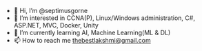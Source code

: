 - 👋 Hi, I’m @septimusgorne
- 👀 I’m interested in CCNA(P), Linux/Windows administration, C#, ASP.NET, MVC, Docker, Unity
- 🌱 I’m currently learning AI, Machine Learning(ML & DL)
- 📫 How to reach me thebestlakshmi@gmail.com

<!---
septimusgorne/septimusgorne is a ✨ special ✨ repository because its `README.md` (this file) appears on your GitHub profile.
You can click the Preview link to take a look at your changes.
--->

